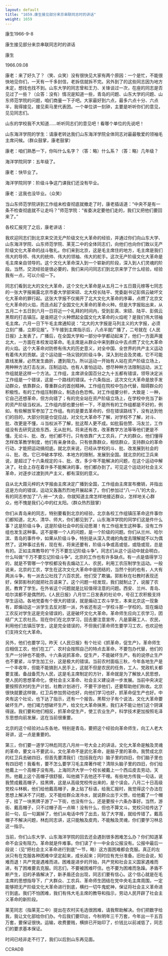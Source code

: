 ```yaml
---
layout: default
title: "1659.康生接见部分来京串联同志时的讲话"
weight: 1659
---
```


康生1966-9-8

康生接见部分来京串联同志时的讲话

康生

1966.09.08

康老：来了好久了？（笑、众笑）没有很快见大家有两个原因：一个是忙，不能很快地见你们，一天有一千多封信，老拆信就拆不完。另外到了的这些同志因为地方未定，想找也找不到。山东大学的同志曾和王力、关锋谈过一次，在座的同志是否见过了一些？（众答：没有）情况是知道一些，青岛的问题、山东大学的问题、山东师范学院的问题，咱们商量一下子吧。大家最好到六点，最多六点十分、六点半，我得接见，接见索马里代表团。一个单位讲一刻钟，主要是听听你们的意见，见见同志们。

山东的学校我不大知道……听听同志们的意见吧！看哪个单位的先说吧！

山东海洋学院的学生：请康老转达我们山东海洋学院全体同志对最最敬爱的领袖毛主席问候。（群众鼓掌，康老鼓掌）

康老：咱们熟悉一下，你叫什么名字？（答：略）什么系？（答：略）几年级？

海洋学院同学：五年级了。

康老：快毕业了。

海洋学院同学：阶级斗争这门课我们还没有毕业。

康老：这我也没毕业。（众笑）

当山东师范学院讲到工作组未检查彻底就撤走了时，康老插话道：“中央不是有一条不检查彻底就不让走吗？”师范学院：“省委决定要他们走的，我们又把他们要回来了。”

各校汇报完了之后，康老讲话：

我欢迎同志们到北京来交流无产阶级文化大革命的经验，并通过你们向山东大学、山东海洋学院、山东师范学院、莱芜二中的全体同志们，向他们也向你们致以无产阶级文化大革命的战斗敬礼。你们来到北京，这是毛主席住的地方，毛主席是我们伟大的导师、伟大的统帅、伟大的领袖、伟大的舵手。这次无产阶级文化大革命是毛主席亲自领导的。这个文化大革命深入到一个崭新的阶段，深入到人们灵魂的阶段。当然，交流经验是很必要的，我们来问问同志们到北京来学了什么经验，经验我有一点，可以介绍一下。

同志们看到北大的文化大革命，这个文化大革命是从五月二十五日聂元榇等七同志的一张大字报揭露北京市委大学部宋硕、北大校长陆平、党委副书记彭佩云破坏文化大革命的罪行起。这张大字报不仅揭开了北大文化大革命的序幕，点燃了北京文化大革命的火焰，而且点起了全国文化大革命的革命火种。但是大字报贴出来，从五月二十五日到六月一日将近一个礼拜的时间内，受到彭真、宋硕、陆平、彭佩云黑帮的打击镇压。是谁把这个火种燃起全国文化大革命的火焰呢？是我们伟大领袖毛主席。六月一日下午毛主席通知说：“北大的大字报是马列主义的大字报，必须立刻广播，立即见报”。下午接到主席指示后，八点半就广播了，二号就在《人民日报》上发表了。广播后，在全国大学和一部分中学都动起来了，他们一方面声援北大，一方面在本校发动革命。毛主席是从群众中来到群众中去点燃了文化大革命的火焰。这个大革命对防修有伟大的历史意义，对全中国、全世界的共产主义运动有着伟大的贡献。这个运动是一场尖锐的阶级斗争，深入到社会及灵魂，它不可能直线发展，必然发生曲折，遭到阻力。所以运动一开始有人站在资产阶级立场上，用种种方法打击左派，压制运动。也有人害怕运动，想尽种种方法限制运动，派工作组就是这样一个方法。工作组，主席讲全国百分之九十五都有错误，领导决定派工作组是一个错误，这是一个路线的错误。十六条指出，这次文化大革命是放手发动群众，依靠群众，尊重群众的首创精神。工作组在院校中包办代替，阻碍群众的积极性。有的工作组压制群众，制造白色恐怖。对工作组要分析，大致是：一种，它自己还想革命，但方向错了；有的完全站在资产阶级立场上，在学校中充当了新的资产阶级当权派。工作组内部也要分析一下，不是所有的工作组都是不好的，例如，有些解放军参加了工作组。有的是要去革命的，但在错误路线下，没有达到他们的目的，大部分则是仓促应战，对文化大革命不了解，对学校不了解，对斗、批、改更是不懂，斗当权派不了解，批这帮人更不成。如批翦伯赞、冯友兰，工作组没有去研究这些东西，无从批判。将来还有改，改革教学方法等等他们更是不懂。无论斗、批、改，他们都不行。只有依靠广大工农兵，广大的群众，他们懂得怎样改革教学制度，他们有亲身体会。只有依靠群众，相信群众，支持群众的革命行动，才能把运动搞彻底。就北京来说，已经从学校的斗、批、改发展到社会的斗、批、改。它已冲破本学校、本地方的限制，发展到全国。就北京的红卫兵来说，是超过了十六条规定的斗、批、改，多少年不能解决的问题，在这个运动中解决了。社会上存在着许多不能解决的事，他们都办到了。可见这个运动对社会主义革命，对逐步过渡到共产主义，都有深刻的意义。

自从北大聂元梓的大字报由主席决定广播到全国，工作组由主席宣布撤销，并指出这是方向的错误，运动又轰轰烈烈地开展起来了。你们参加过“八·一八”的大会，有的同志参加了“八·卅一”大会，你就知道主席怎样地接近群众，怎样地关心群众，他不愧是我们心中的红太阳。（群众热烈鼓掌）

你们从青岛来的同志，特别要看到北京的经验，北京各校工作组镇压革命这件事你们都知道，北大、清华、师大，你们都见到了。山东海洋学院的同学们这是件什么事？这是阶级斗争，这是阶级社会中的反动思潮！有工作组发生这种事，没有工作组也发生这种事。这不是哪一个人的问题，是一个阶级的问题。你们从兰州、哈尔滨、青岛的事件中，如果从阶级斗争，特别是从深入灵魂的角度去理解就不以为偶然了。这种事过去有，现在有，将来还要有，阶级斗争或高或低，或隐或现，总是有的。正如主席教导的“千万不要忘记阶级斗争”。同志们从这个运动中就会明白，什么叫做“千万不要忘记阶级斗争”。北京的工作也有许多缺点。有一点是值得学习的，就是不管哪一个学校都没有去煽动工人、农民，利用工农压制学生运动。一般说来，北京的工农，学生在这次文化大革命中是团结的，当然个别的也有，人大有两派斗争，有一派去公社找了六百农民，他们受了欺骗。郭影秋在社教时表现还好，保郭影秋的就把社员请来了。这个问题一经发现，我们就制止了，说服了农民，教育了学生。在外省这个问题就是比较值得注意的问题。西安、兰州、青岛、哈尔滨都不是偶然的。《人民日报》八月廿二日发表的社论中，号召工农积极支持学生运动。各地党委有个很大的错误，就是煽动工农斗学生，本来北京这一现象有，即煽动这一派学生去反对那一派，外省还有这一学校斗那一学校的。现在煽动工农反对学生这是完全错误的，这是破坏文化大革命。革命师生应向工农学习，团结广大工农社员。现在你们在北京学习，回去要注意宣传，凡是蒙蔽工人、农民，利用他们去镇压学生，这是完全错误的，不但我们革命师生要学习工农，也欢迎他们支持文化大革命。

另外，他们也要学习。昨天《人民日报》有个社论《抓革命，促生产》，革命师生应相信工农，他们在工厂、农村会按照自己的特点去革命，不要包办代替，他们的生产一分钟也不能停。十六条说抓革命，促生产，不能破坏生产。有的说停止生产也不要紧，斗学生加工分，这是极大的错误。当前农村面临三秋，今年各地生产是一个丰收年，但能不能搞到人民手上，这就不但是农民的任务，工人、党政机关都要支援。备战备荒为人民，这是毛主席制定的方针，革命就是为了解放人民思想，使人民的思想革命化，使社会主义革命、社会主义建设进一步发展。当前中央决定要按照农村的生产计划，社教计划进行，不要干涉他们，还要帮助他们秋收。北京很快就要这样做，红卫兵参加劳动也好，向他们学习也好，抓革命促生产也好。中央有这个社论，也下达了指示，还有一个报告。黑帮分子有个说法，文化大革命要破坏生产，他们竭力想破坏生产，给文化大革命抹黑，我们决不能让他们这个阴谋得逞。我们要和他们相反，抓革命促生产，使工农业生产，科学技术更加按照毛泽东思想向前发展，这在当前很重要。

北京的这个经验对山东各地，特别是青岛，要把这个经验向革命师生，向工人老大哥讲，这一点是重要的。

第三，你们要一道学习林彪同志八月卅一号大会上的讲话，文化大革命是触及灵魂的革命，要文斗不要武斗。文化革命不是武化革命，是脑子里的革命。我赞成北京的红卫兵去破四旧，但首先要清我们（包括我在内）脑子里的四旧，你们脑子里也有四旧吧！我看有，要不怎么要学习毛主席著作呢？清除头脑子里的四旧，你们给他戴上一个高帽子没有用。上海同济大学一个校长被戴上一个西瓜皮去劳动，天热，他戴上这个高帽子很舒服，叫他摘下去他还不干哩。有些地方传我一句话，说我赞成戴高帽子，挂黑牌，这是从高级党校传出来的，是个误会。八月二十日高级党校斗林枫，他们给他戴高帽子，身上贴了标语，给我汇报时，我觉得这个办法在思想上解决不了问题，又不能给群众泼冷水，就说群众出于义愤，给他戴了一个帽子，挂了一块黑牌子游了一下街，也没有什么，还是要按十六条办事好。当然，游街、戴高帽子，只不过帽子高一点嘛！没有什么，但也不算文斗。党校只给传达了前一句，后一句漏掉了，他们从电话中传了出去，贴了大字报，就给传错了。戴高帽子不解决问题，林彪同志讲，这只能触及皮肉，不能触及灵魂，你们要学习林总这一指示。

当前，你们山东大学、山东海洋学院的回去还会遇到很多困难怎么办？你们知道革命不会没有阻力。革命就是件难事。你们读了十一中全会公报没有。公报中最后一段说：（见“把社会主义革命进行到底”一节，略）这方面困难都会克服。真正的左派只有在克服各种困难中坚定起来，成长起来；同时应有充分准备。旧社会说，知难而退！共产党是遇难而进。困难是进步的开始，共产党和社会主义国家遇难而进，有了困难要去克服。同志们，不要被困难吓住。也不要为困难而急躁。矛盾不断产生，旧的矛盾解决了，新矛盾还会出现，同志们要有信心。这个信心就是在毛主席的思想指导下，广大群众、工农兵、革命师生团结在党中央毛主席周围，一定能够把无产阶级文化大革命进行到底，横扫一切牛鬼蛇神，保证将社会主义革命进行到底。我们不怕困难，我们有伟大毛主席的教导和指示，劳动人民开辟了社会主义革命的新阶段。

莱芜同志（指莱芜二中）提出在农村买毛选很困难，请我帮助解决。你们把数字给我，我让文化部给你们办。今后我们要印出，今秋明年三千万套，今年出一千五百万套，要保证很快。运输，收费要贱，横排已开始印了，价钱比以前减低了，同志们的要求基本保证。

时间已经非走不行了，我们以后到山东再见面。

CCRADB

